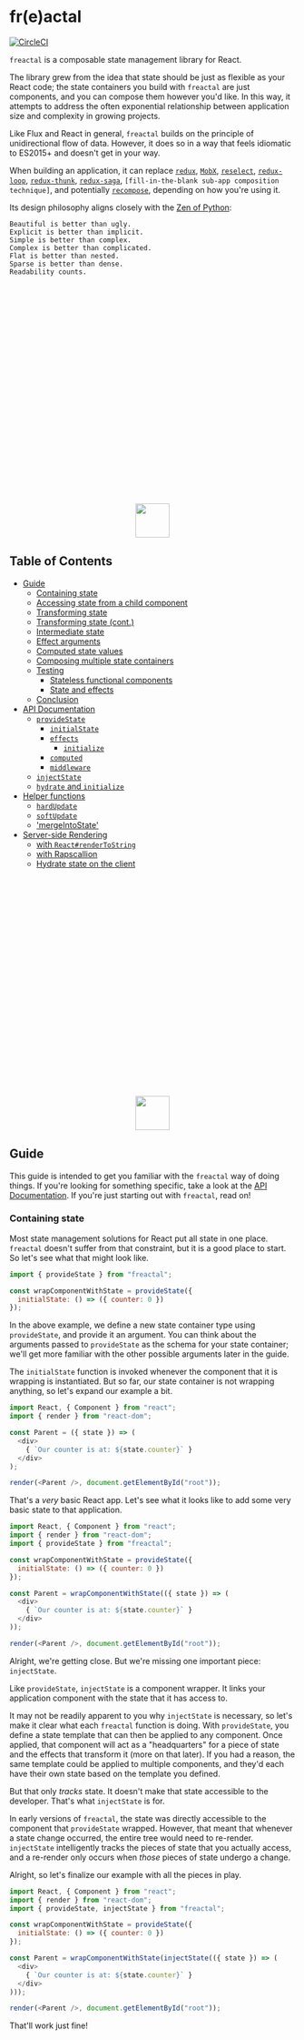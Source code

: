 # fr(e)actal

[![CircleCI](https://circleci.com/gh/FormidableLabs/freactal.svg?style=svg)](https://circleci.com/gh/FormidableLabs/freactal)

`freactal` is a composable state management library for React.

The library grew from the idea that state should be just as flexible as your React code; the state containers you build with `freactal` are just components, and you can compose them however you'd like.  In this way, it attempts to address the often exponential relationship between application size and complexity in growing projects.

Like Flux and React in general, `freactal` builds on the principle of unidirectional flow of data.  However, it does so in a way that feels idiomatic to ES2015+ and doesn't get in your way.

When building an application, it can replace [`redux`](https://redux.js.org), [`MobX`](https://mobx.js.org), [`reselect`](https://github.com/reactjs/reselect), [`redux-loop`](https://github.com/redux-loop/redux-loop), [`redux-thunk`](https://github.com/gaearon/redux-thunk), [`redux-saga`](https://github.com/redux-saga/redux-saga), `[fill-in-the-blank sub-app composition technique]`, and potentially [`recompose`](https://github.com/acdlite/recompose), depending on how you're using it.

Its design philosophy aligns closely with the [Zen of Python](https://www.python.org/dev/peps/pep-0020/):

```
Beautiful is better than ugly.
Explicit is better than implicit.
Simple is better than complex.
Complex is better than complicated.
Flat is better than nested.
Sparse is better than dense.
Readability counts.
```

<a href="#table-of-contents"><p align="center" style="margin-top: 400px"><img src="https://cloud.githubusercontent.com/assets/5016978/24835268/f983b58e-1cb1-11e7-8885-6c029cbbd224.png" height="60" width="60" /></p></a>


## Table of Contents

- [Guide](#guide)
  - [Containing state](#containing-state)
  - [Accessing state from a child component](#accessing-state-from-a-child-component)
  - [Transforming state](#transforming-state)
  - [Transforming state (cont.)](#transforming-state-cont)
  - [Intermediate state](#intermediate-state)
  - [Effect arguments](#effect-arguments)
  - [Computed state values](#computed-state-values)
  - [Composing multiple state containers](#composing-multiple-state-containers)
  - [Testing](#testing)
    - [Stateless functional components](#stateless-functional-components)
    - [State and effects](#state-and-effects)
  - [Conclusion](#conclusion)
- [API Documentation](#api-documentation)
  - [`provideState`](#providestate)
    - [`initialState`](#initialstate)
    - [`effects`](#effects)
      - [`initialize`](#initialize)
    - [`computed`](#computed)
    - [`middleware`](#middleware)
  - [`injectState`](#injectstate)
  - [`hydrate` and `initialize`](#hydrate-and-initialize)
- [Helper functions](#helper-functions)
  - [`hardUpdate`](#hardupdate)
  - [`softUpdate`](#softupdate)
  - ['mergeIntoState'](#mergeintostate)
- [Server-side Rendering](#server-side-rendering)
  - [with `React#renderToString`](#with-reactrendertostring)
  - [with Rapscallion](#with-rapscallion)
  - [Hydrate state on the client](#hydrate-state-on-the-client)


<a href="#table-of-contents"><p align="center" style="margin-top: 400px"><img src="https://cloud.githubusercontent.com/assets/5016978/24835268/f983b58e-1cb1-11e7-8885-6c029cbbd224.png" height="60" width="60" /></p></a>


## Guide

This guide is intended to get you familiar with the `freactal` way of doing things.  If you're looking for something specific, take a look at the [API Documentation](#api-documentation).  If you're just starting out with `freactal`, read on!


### Containing state

Most state management solutions for React put all state in one place.  `freactal` doesn't suffer from that constraint, but it is a good place to start.  So let's see what that might look like.

```javascript
import { provideState } from "freactal";

const wrapComponentWithState = provideState({
  initialState: () => ({ counter: 0 })
});
```

In the above example, we define a new state container type using `provideState`, and provide it an argument.  You can think about the arguments passed to `provideState` as the schema for your state container; we'll get more familiar with the other possible arguments later in the guide.

The `initialState` function is invoked whenever the component that it is wrapping is instantiated.  But so far, our state container is not wrapping anything, so let's expand our example a bit.

```javascript
import React, { Component } from "react";
import { render } from "react-dom";

const Parent = ({ state }) => (
  <div>
    { `Our counter is at: ${state.counter}` }
  </div>
);

render(<Parent />, document.getElementById("root"));
```

That's a _very_ basic React app.  Let's see what it looks like to add some very basic state to that application.

```javascript
import React, { Component } from "react";
import { render } from "react-dom";
import { provideState } from "freactal";

const wrapComponentWithState = provideState({
  initialState: () => ({ counter: 0 })
});

const Parent = wrapComponentWithState(({ state }) => (
  <div>
    { `Our counter is at: ${state.counter}` }
  </div>
));

render(<Parent />, document.getElementById("root"));
```

Alright, we're getting close.  But we're missing one important piece: `injectState`.

Like `provideState`, `injectState` is a component wrapper.  It links your application component with the state that it has access to.

It may not be readily apparent to you why `injectState` is necessary, so let's make it clear what each `freactal` function is doing.  With `provideState`, you define a state template that can then be applied to any component.  Once applied, that component will act as a "headquarters" for a piece of state and the effects that transform it (more on that later).  If you had a reason, the same template could be applied to multiple components, and they'd each have their own state based on the template you defined.

But that only _tracks_ state.  It doesn't make that state accessible to the developer.  That's what `injectState` is for.

In early versions of `freactal`, the state was directly accessible to the component that `provideState` wrapped.  However, that meant that whenever a state change occurred, the entire tree would need to re-render.  `injectState` intelligently tracks the pieces of state that you actually access, and a re-render only occurs when _those_ pieces of state undergo a change.

Alright, so let's finalize our example with all the pieces in play.

```javascript
import React, { Component } from "react";
import { render } from "react-dom";
import { provideState, injectState } from "freactal";

const wrapComponentWithState = provideState({
  initialState: () => ({ counter: 0 })
});

const Parent = wrapComponentWithState(injectState(({ state }) => (
  <div>
    { `Our counter is at: ${state.counter}` }
  </div>
)));

render(<Parent />, document.getElementById("root"));
```

That'll work just fine!


<a href="#table-of-contents"><p align="center" style="margin-top: 400px"><img src="https://cloud.githubusercontent.com/assets/5016978/24835268/f983b58e-1cb1-11e7-8885-6c029cbbd224.png" height="60" width="60" /></p></a>


### Accessing state from a child component

As was mentioned above, the `provideState`-wrapped component isn't really the one that provides access to state.  That's `injectState`'s job.  So what would stop you from injecting state into a child component that isn't containing state itself?  The answer is nothing!

Let's modify the example so that we're injecting state into a child component.

```javascript
import React, { Component } from "react";
import { render } from "react-dom";
import { provideState, injectState } from "freactal";


const Child = injectState(({ state }) => (
  <div>
    { `Our counter is at: ${state.counter}` }
  </div>
));

const wrapComponentWithState = provideState({
  initialState: () => ({ counter: 0 })
});

const Parent = wrapComponentWithState(({ state }) => (
  <Child />
));


render(<Parent />, document.getElementById("root"));
```

Let's review what's going on here.

1. Using `provideState`, we define a state-container template intended to store a single piece of state: the `counter`.
2. That template is applied to the `Parent` component.
3. When the `Parent` is rendered, we see that it references a `Child` component.
4. That `Child` component is wrapped with `injectState`.
5. Because `Child` is contained within the subtree where `Parent` is the root node, it has access to the `Parent` component's state.

We could insert another component at the end, and `injectState` into the `GrandChild` component, and it would work the same.


<a href="#table-of-contents"><p align="center" style="margin-top: 400px"><img src="https://cloud.githubusercontent.com/assets/5016978/24835268/f983b58e-1cb1-11e7-8885-6c029cbbd224.png" height="60" width="60" /></p></a>


### Transforming state

Alright, so we know how to setup state containers, give them an initial state, and consume that state from child components.  But all of this is not very useful if state is never updated.  That's where effects come in.

Effects are the one and only way to change `freactal` state in your application.  These effects are defined as part of your state container template when calling `provideState`, and they can be invoked from anywhere that state has been injected (with `injectState`).

Let's take a look at that first part.

```javascript
const wrapComponentWithState = provideState({
  initialState: () => ({ counter: 0 }),
  effects: {
    addOne: () => state => Object.assign({}, state, { counter: state.counter + 1 })
  }
});
```

You might be wondering why we have that extra `() =>` right before `state =>` in the `addOne` definition.  That'll be explained in the next section - for now, let's look at all the other pieces.

In the above example, we've defined an effect that, when invoked, will update the `counter` in our state container by adding `1`.

Since updating an element of state based on previous state (and potentially new information) is something you'll be doing often, `freactal` [provides a shorthand](#softupdate) to make this a bit more readable:

```javascript
const wrapComponentWithState = provideState({
  initialState: () => ({ counter: 0 }),
  effects: {
    addOne: softUpdate(state => ({ counter: state.counter + 1 }))
  }
});
```

Now let's look at how you might trigger this effect:

```javascript
const Child = injectState(({ state, effects }) => (
  <div>
    { `Our counter is at: ${state.counter}` }
    <button onClick={effects.addOne}>Add one</button>
  </div>
));
```

Wherever your `<Child />` is in your application, the state and effects it references will be accessible, so long as the state container is somewhere further up in the tree.

<a href="#table-of-contents"><p align="center" style="margin-top: 400px"><img src="https://cloud.githubusercontent.com/assets/5016978/24835268/f983b58e-1cb1-11e7-8885-6c029cbbd224.png" height="60" width="60" /></p></a>


### Transforming state (cont.)

If you've used Redux, effects are roughly comparable to an action-reducer pair, with a couple of important differences.

The first of those differences relates to asychronicity.  Under the hood, `freactal` relies heavily on `Promise`s to schedule state updates.  In fact, the following effects are all functionally equivalent:

```javascript
addOne: () => state => Object.assign({}, state, { counter: state.counter + 1 })
/* vs */
addOne: () => Promise.resolve(state => Object.assign({}, state, { counter: state.counter + 1 }))
/* vs */
addOne: () => new Promise(resolve => resolve(state => Object.assign({}, state, { counter: state.counter + 1 })))
```

To put it explicitly, the value you provide for each key in your `effects` object is:

1. A function that takes in some arguments (we'll cover those shortly) and returns...
2. A promise that resolves to...
3. A function that takes in state and returns...
4. The updated state.

Step 2 can optionally be omitted, since `freactal` wraps these values in `Promise.resolve`.

For most developers, this pattern is probably the least familiar of those that `freactal` relies upon.  But it allows for some powerful and expressive state transitions with basically no boilerplate.

For example, any number of things can occur between the time that an effect is invoked and the time that the state is updated.  These "things" might include doing calculations, or talking to an API, or integrating with some other JS library.

So, you might define the following effect:

```javascript
updatePosts: () => fetch("/api/posts")
  .then(result => result.json())
  .then(({ posts }) => state => Object.assign({}, state, { posts }))
```

In other words, any action that your application might take, that ultimately _could_ result in a state change can be simply expressed as an effect.  Not only that, but this pattern also allows for effects and UI components to be tested with clean separation.

And, perhaps most importantly, this pattern allows for intermediate state.


<a href="#table-of-contents"><p align="center" style="margin-top: 400px"><img src="https://cloud.githubusercontent.com/assets/5016978/24835268/f983b58e-1cb1-11e7-8885-6c029cbbd224.png" height="60" width="60" /></p></a>


### Intermediate state

So far, we haven't see any arguments to the first, outer-most function in our effect definitions.  In simple scenarios, this outer-function may seem unnecessary, as in the illustration above.

But what about cases where you want state to be updated part-way through an operation?  You _could_ put all this logic in your UI code, and invoke effects from there multiple times.  But that's not ideal for a number of reasons:

1. A single effect might be invoked from multiple places in your application.
2. The code that influences how state might be transformed is now living in multiple places.
3. It is much harder to test.

Fundamentally, the problem is that this pattern violates the principle of separation of concerns.

So, what's the alternative?

Well, we've already defined an effect as a function that, when invoked, will resolve to another function that transforms state.  Why couldn't we re-use this pattern to represent this "part-way" (or intermediate) state?  The answer is: nothing is stopping us!

The first argument passed to an effect in the outer function is the same `effects` object that is exposed to components where state has been injected.  And these effects can be invoked in the same way.  Even more importantly, because effects always resolve to a `Promise`, we can wait for an intermediate state transition to complete before continuing with our original state transition.

That might be a lot to take in, so let's look at an example:

```javascript
const wrapComponentWithState = provideState({
  initialState: () => ({
    posts: null,
    postsPending: false
  }),
  effects: {
    setPostsPending: softUpdate((state, postsPending) => ({ postsPending })),
    getPosts: effects => effects.setPostsPending(true)
      .then(() => fetch("/api/posts"))
      .then(result => result.json())
      .then(({ posts }) => effects.setPostsPending(false).then(() => posts))
      .then(posts => state => Object.assign({}, state, { posts }))
  }
});
```

There's a lot going on there, so let's go through it piece by piece.

- The initial state is set with two keys, `posts` and `postsPending`.
  + `posts` will eventually contain an array of blog posts or something like that.
  + `postsPending` is a flag that, when `true`, indicates that we are currently fetching the `posts`.
- Two `effects` are defined.
  + `setPostsPending` sets the `postsPending` flag to either `true` or `false`.
  + `getPosts` does a number of things:
    * It invokes `setPostsPending`, setting the pending flag to `true`.
    * It waits for the `setPostsPending` effect to complete before continuing.
    * It fetches some data from an API.
    * It parses that data into JSON.
    * It invokes `setPostsPending` with a value of `false`, and waits for it to complete.
    * It resolves to a function that updates the `posts` state value.

In the above example, `setPostsPending` has a synchronous-like behavior - it immediately resolves to a state update function.  But it could just as easily do something asynchronous, like make an AJAX call or interact with the IndexedDB API.

And because all of this is just `Promise` composition, you can put together helper functions that give consistency to intermediate state updates.  Here's an example:

```javascript
const wrapWithPending = (pendingKey, cb) => effects  =>
  effects.setFlag(pendingKey, true)
    .then(cb)
    .then(value => effects.setFlag(pendingKey, false).then(() => value));
```

Which could be consumed like so:

```javascript
const wrapComponentWithState = provideState({
  initialState: () => ({
    posts: null,
    postsPending: false
  }),
  effects: {
    setFlag: softUpdate((state, key, value) => ({ [key]: value })),
    getPosts: wrapWithPending("postsPending", () => fetch("/api/posts")
      .then(result => result.json())
      .then(({ posts }) => state => Object.assign({}, state, { posts }))
    )
  }
});
```


<a href="#table-of-contents"><p align="center" style="margin-top: 400px"><img src="https://cloud.githubusercontent.com/assets/5016978/24835268/f983b58e-1cb1-11e7-8885-6c029cbbd224.png" height="60" width="60" /></p></a>


### Effect arguments

But what if you want to update state with some value that you captured from the user?  In Redux parlance: what about action payloads?

If you were looking closely, you may have noticed we already did something like that when we invoked `setPostsPending`.

Whether you are invoking an effect from your UI code or from another effect, you can pass arguments directly with the invocation.  Those arguments will show up after the `effects` argument in your effect definition.

Here's an example:

```javascript
const wrapComponentWithState = provideState({
  initialState: () => ({ thing: "val" }),
  effects: {
    setThing: (effects, newVal) => state => Object.assign({}, state, { thing: newVal })
  }
});
```

And it could invoked from your component like so:

```javascript
const Child = injectState(({ state, effects }) => {
  const onClick = () => effects.setThing("new val");
  return (
    <div>
      { `Our "thing" value is: ${state.thing}` }
      <button onClick={onClick}>Click here to change the thing!</button>
    </div>
  );
});
```


<a href="#table-of-contents"><p align="center" style="margin-top: 400px"><img src="https://cloud.githubusercontent.com/assets/5016978/24835268/f983b58e-1cb1-11e7-8885-6c029cbbd224.png" height="60" width="60" /></p></a>


### Computed state values

As an application grows, it becomes increasingly important to have effective organizational tools.  This is especially true for how you store and transform data.

Consider the following state container:

```javascript
const wrapComponentWithState = provideState({
  initialState: () => ({
    givenName: "Walter",
    familyName: "Harriman"
  }),
  effects: {
    setGivenName: softUpdate((state, val) => ({ givenName: val })),
    setFamilyName: softUpdate((state, val) => ({ familyName: val }))
  }
});
```

Let's say that we're implementing a component and we want to display the user's full name.  We might write that component like this:

```javascript
const WelcomeMessage = injectState(({ state }) => {
  const fullName = `${state.givenName} ${state.familyName}`;
  return (
    <div>
      {`Hi, ${fullName}, and welcome!`}
    </div>
  );
});
```

That seems like a pretty reasonable piece of code.  But, even for a small piece of data like a full name, things can get more complex as the application grows.

What if we're displaying that full name in multiple components?  Should we compute it in all those places, or maybe inject state further up the tree and pass it down as a prop?  That can get messy to the point where you're passing down dozens of props.

What if the user is in a non-English locale, where they may not place given names before family names?  We would have to remember to do that everywhere.

And what if we want to derive another value off of the generated `fullName` value?  What about multiple derived values, derived from other derived values?  What if we're not dealing with names, but more complex data structures instead?

`freactal`'s answer to this is computed values.

You've probably run into something like this before.  Vue.js has computed properties.  MobX has computed values.  Redux outsources this concern to libraries like `reselect`.  Ultimately, they all serve the same function: exposing compound values to the UI based on simple state values.

Here's how you define computed values in `freactal`, throwing in some of the added complexities we mentioned:

```javascript
const wrapComponentWithState = provideState({
  initialState: () => ({
    givenName: "Walter",
    familyName: "Harriman",
    locale: "en-us"
  }),
  effects: {
    setGivenName: softUpdate((state, val) => ({ givenName: val })),
    setFamilyName: softUpdate((state, val) => ({ familyName: val }))
  },
  computed: {
    fullName: ({ givenName, familyName, locale }) => startsWith(locale, "en") ?
      `${givenName} ${familyName}` :
      `${familyName} ${givenName}`,
    greeting: ({ fullName, locale }) => startsWith(locale, "en") ?
      `Hi, ${fullName}, and welcome!` :
      `Helló ${fullName}, és szívesen!`
  }
});
```

_**Note:** This is not a replacement for a proper internationalization solution like `react-intl`, and is for illustration purposes only._

Here we see two computed values, `fullName` and `greeting`.  They both rely on the `locale` state value, and `greeting` actually relies upon `fullName`, whereas `fullName` relies on the given and family names.

How might that be consumed?

```javascript
const WelcomeMessage = injectState(({ state }) => (
  <div>
    {state.greeting}
  </div>
));
```

In another component, we might want to just use the `fullName` value:

```javascript
const Elsewhere = injectState(({ state }) => (
  <div>
    {`Are you sure you want to do that, ${state.fullName}?`}
  </div>
));
```

Hopefully you can see that this can be a powerful tool to help you keep your code organized and readable.

Here are a handful of other things that will be nice for you to know.

- Computed values are generated _lazily_.  This means that if the `greeting` value above is never accessed, it will never be computed.
- Computed values are _cached_.  Once a computed value is calculated once, a second state retrieval will return the cached value.
- Cached values are _invalidated_ when dependencies change.  If you were to trigger the `setGivenName` effect with a new name, the `fullName` and `greeting` values would be recomputed as soon as React re-rendered the UI.

That's all you need to know to use computed values effectively!


<a href="#table-of-contents"><p align="center" style="margin-top: 400px"><img src="https://cloud.githubusercontent.com/assets/5016978/24835268/f983b58e-1cb1-11e7-8885-6c029cbbd224.png" height="60" width="60" /></p></a>


### Composing multiple state containers

We started this guide by noting that, while most React state libraries contain state in a single place, `freactal` approaches things differently.

Before we dive into how that works, let's briefly consider some of the issues that arise with the centralized approach to state management:

- Oftentimes, it is hard to know how to organize state-related code.  Definitions for events or actions live separately from the UI that triggers them, which lives separately from functions that reduce those events into state, which also live separately from code that transforms state into more complex values.
- While React components are re-usable ([see](http://www.material-ui.com/) [component](http://elemental-ui.com/) [libraries](https://github.com/brillout/awesome-react-components)), complex stateful components are a hard nut to crack.  There's this fuzzy line when addressing complexity in your own code that, when crossed, means you should be using a state library vs React's own `setState`.  But how do you make that work DRY across applications and team boundaries?
- Sometimes you might want to compose full SPAs together in various ways, but if they need to interact on the page or share state in some way, how do you go about accomplishing this?  The results here are almost universally ad-hoc.
- It is an often arduous process when it comes time to refactor your application and move state-dependant components into different parts of your application.  Wiring everything up can be tedious as hell.

These are constraints that `freactal` aims to address.  Let's take a look at a minimal example:

```javascript
const Child = injectState(({ state }) => (
  <div>
    This is the Child.
    {state.fromParent}
    {state.fromGrandParent}
  </div>
));

const Parent = provideState({
  initialState: () => ({ fromParent: "ParentValue" })
})(() => (
  <div>
    This is the Parent.
    <Child />
  </div>
));

const GrandParent = provideState({
  initialState: () => ({ fromGrandParent: "GrandParentValue" })
})(() => (
  <div>
    This is the GrandParent.
    <Parent />
  </div>
));
```

Its important to notice here that `Child` was able to access state values from both its `Parent` and its `GrandParent`.  All state keys will be accessible from the `Child`, unless there is a key conflict between `Parent` and `GrandParent` (in which case `Parent` "wins").

This pattern allows you to co-locate your code by feature, rather than by function.  In other words, if you're rolling out a new feature for your application, all of that new code - UI, state, effects, etc - can go in one place, rather than scattered across your code-base.

Because of this, refactoring becomes easier.  Want to move a component to a different part of your application?  Just move the directory and update the import from the parents.  What if this component accesses parent state?  If that parent is still an anscestor, you don't have to change a thing.  If it's not, moving that state to a more appropriate place should be part of the refactor anyway.

But one word of warning: accessing parent state can be powerful, and very useful, but it also necessarily couples the child state to the parent state.  While the coupling is a "loose" coupling, it still may introduce complexity that should be carefully thought-out.

One more thing.

Child effects can also trigger parent effects.  Let's say your UX team has indicated that, whenever an API call is in flight, a global spinner should be shown.  But maybe the data is only needed in certain parts of the application.  In this scenario, you could define `beginApiCall` and `completeApiCall` effects that track how many API calls are active.  If above `0`, you show a spinner.  These effects can be accessed by call-specific effects further down in the state hierarchy, like so:

```javascript
const Child = injectState(({ state, effects }) => (
  <div>
    This is the Child.
    {state.fromParent}
    {state.fromGrandParent}
    <button
      onClick={() => effects.changeBothStates("newValue")}
    >
      Click me!
    </button>
  </div>
));

const Parent = provideState({
  initialState: () => ({ fromParent: "ParentValue" }),
  effects: {
    changeParentState: (effects, fromParent) => state =>
      Object.assign({}, state, { fromParent }),
    changeBothStates: (effects, value) =>
      effects.changeGrandParentState(value).then(state =>
        Object.assign({}, state, { fromParent: value })
      )
  }
})(() => (
  <div>
    This is the Parent.
    <Child />
  </div>
));

const GrandParent = provideState({
  initialState: () => ({ fromGrandParent: "GrandParentValue" }),
  effects: {
    changeGrandParentState: (effects, fromGrandParent) => state =>
      Object.assign({}, state, { fromGrandParent })
  }
})(() => (
  <div>
    This is the GrandParent.
    <Parent />
  </div>
));
```


## Testing

Before wrapping up, let's take a look at one additional benefit that `freactal` brings to the table: the ease of test-writing.

If you hadn't noticed already, all of the examples we've looked at in this guide have relied upon [stateless functional components](https://hackernoon.com/react-stateless-functional-components-nine-wins-you-might-have-overlooked-997b0d933dbc).  This is no coincidence - from the beginning, a primary goal of `freactal` was to encapsulate _all_ state in `freactal` state containers.  That means you shouldn't need to use React's `setState` at all.

**Here's the bottom line:** because _all_ state can be contained within `freactal` state containers, the rest of your application components can be ["dumb components"](https://medium.com/@dan_abramov/smart-and-dumb-components-7ca2f9a7c7d0).

This approach allows you to test your state and your components completely independent from one another.

Let's take a look at a simplified example from above, and then dive into how you might test this application.  For the purposes of this example, I assume you're using Mocha, Chai, Sinon, sinon-chai, and Enzyme.

First, our application code:

```javascript
/*** app.js ***/

import { wrapComponentWithState } from "./state";


export const App = ({ state, effects }) => {
  const { givenName, familyName, fullName, greeting } = state;
  const { setGivenName, setFamilyName } = effects;

  const onChangeGiven = ev => setGivenName(ev.target.value);
  const onChangeFamily = ev => setFamilyName(ev.target.value);

  return (
    <div>
      <div id="greeting">
        { greeting }
      </div>
      <div>
        <label for="given">Enter your given name</label>
        <input id="given" onChange={onChangeGiven} value={givenName}/>
        <label for="family">Enter your family name</label>
        <input id="family" onChange={onChangeFamily} value={familyName}/>
      </div>
    </div>
  );
};

/* Notice that we're exporting both the unwrapped and the state-wrapped component... */
export default wrapComponentWithState(App);
```

And then our state template:

```javascript
/*** state.js ***/

import { provideState, softUpdate } from "freactal";

export const wrapComponentWithState = provideState({
  initialState: () => ({
    givenName: "Walter",
    familyName: "Harriman"
  }),
  effects: {
    setGivenName: softUpdate((state, val) => ({ givenName: val })),
    setFamilyName: softUpdate((state, val) => ({ familyName: val }))
  },
  computed: {
    fullName: ({ givenName, familyName }) => `${givenName} ${familyName}`,
    greeting: ({ fullName }) => `Hi, ${fullName}, and welcome!`
  }
});
```

Next, let's add a few tests!


### Stateless functional components

Remember, our goal here is to test state and UI in isolation.  Read through the following example to see how you might make assertions about 1) data-driven UI content, and 2) the ways in which your UI might trigger an effect.

```javascript
/*** app.spec.js ***/

import { mount } from "enzyme";
// Make sure to import the _unwrapped_ component here!
import { App } from "./app";


// We'll be re-using these values, so let's put it here for convenience.
const state = {
  givenName: "Charlie",
  familyName: "In-the-box",
  fullName: "Charlie In-the-box",
  greeting: "Howdy there, kid!"
};

describe("my app", () => {
  it("displays a greeting to the user", () => {
    // This test should be easy - all we have to do is ensure that
    // the string that is passed in is displayed correctly!

    // We're not doing anything with effects here, so let's not bother
    // setting them for now...
    const effects = {};

    // First, we mount the component, providing the expected state and effects.
    const el = mount(<App state={state} effects={effects}/>);

    // And then we can make assertions on the output.
    expect(el.find("#greeting").text()).to.equal("Howdy there, kid!");
  });

  it("accepts changes to the given name", () => {
    // Next we're testing the conditions under which our component might
    // interact with the provided effects.
    const effects = {
      setGivenName: sinon.spy(),
      setFamilyName: sinon.spy()
    };

    const el = mount(<App state={state} effects={effects}/>);

    // Using `sinon-chai`, we can make readable assertions about whether
    // a spy function has been called.  We don't expect our effect to
    // be invoked when the component mounts, so let's make that assertion
    // here.
    expect(effects.setGivenName).not.to.have.been.called;
    // Next, we can simulate a input-box value change.
    el.find("input.given").simulate("change", {
      target: { value: "Eric" }
    });
    // And finally, we can assert that the effect - or, rather, the Sinon
    // spy that is standing in for the effect - was invoked with the expected
    // value.
    expect(effects.setGivenName).to.have.been.calledWith("Eric");
  });
});
```

That takes care of your SFCs.  This should really be no different than how you might have been testing your presentational components in the past, except that with `freactal`, this is the _only_ sort of testing you need to do for your React components.


### State and effects

Next up is state.  As you read through the example below, take note that we can make assertions about the initial state and any expected transformations to that state without involving a React component or rendering to the DOM.

```javascript
/*** state.spec.js ***/

import { wrapComponentWithState } from "./state";

describe("state container", () => {
  it("supports fullName", () => {
    // Normally, you'd pass a component as the first argument to your
    // state template.  However, if you pass no argument to the state
    // template, you'll get back a test instance that you can extract
    // `state` and `effects` from.  Just don't try to render the thing!
    const { effects, getState } = wrapComponentWithState();

    expect(getState().fullName).to.equal("Walter Harriman");

    // Since effects return a Promise, we're going to make it easy
    // on ourselves and wrap all of our assertions from this point on
    // inside a Promise.
    return Promise.resolve()
      // When a Promise is provided as the return value to a Promise's
      // `.then` callback, the outer Promise awaits the inner before
      // any subsequent callbacks are fired.
      .then(() => effects.setGivenName("Alfred"))
      // Now that `givenName` has been set to "Alfred", we can make an
      // assertion...
      .then(() => expect(getState().fullName).to.equal("Alfred Harriman"))
      // Then we can do the same for the family name...
      .then(() => effects.setFamilyName("Hitchcock"))
      // And make one final assertion.
      .then(() => expect(getState().fullName).to.equal("Alfred Hitchcock"));
  });

  // You could write similar assertions here
  it("supports a greeting");
});
```

That's it for testing!


<a href="#table-of-contents"><p align="center" style="margin-top: 400px"><img src="https://cloud.githubusercontent.com/assets/5016978/24835268/f983b58e-1cb1-11e7-8885-6c029cbbd224.png" height="60" width="60" /></p></a>


### Conclusion

We hope that you found this guide to be helpful!

If you find that a piece is missing that would've helped you understand `freactal`, please feel free to [open an issue](https://github.com/FormidableLabs/freactal/issues/new).  For help working through a problem, [reach out on Twitter](http://twitter.com/divmain), open an issue, or ping us on [Gitter](https://gitter.im/FormidableLabs/freactal).

You can also read through the API docs below!


<a href="#table-of-contents"><p align="center" style="margin-top: 400px"><img src="https://cloud.githubusercontent.com/assets/5016978/24835268/f983b58e-1cb1-11e7-8885-6c029cbbd224.png" height="60" width="60" /></p></a>


## API Documentation

### `provideState`

This is used to define a state container, which in turn can wrap one of your application components.

```javascript
const StatefulComponent = provideState({/* options */})(StatelessComponent);
```

The `options` argument is an object with one or more of the following keys: `initialState`, `effects`, `initialize`, and `computed`.


#### `initialState`

A function defining the state of your state container when it is first initialized.

This function is invoked both on the server during a server-side render and on the client.  However, you might employ environment detection in order to yield divergent results.

```javascript
provideState({
  initialState: () => ({
    a: "value will",
    b: "set here"
  })
})
```


#### `effects`

Effects are the mechanism by which state is updated.

The `effects` value should be an object, where the keys are function names (that you will later) and the values are functions.

Each effect will be provided one or more arguments: an `effects` reference (see note below), and any arguments that are passed to the function when they're invoked in application code.

The return value is either 1) a function that takes in old state and returns new state or, 2) a Promise that resolves to #1.

This may seem opaque, so please refer to the [guide](#effect-arguments) for information on how to use them effectively.

```javascript
provideState({
  effects: {
    doThing: (effects, argA) =>
      Promise.resolve(state => Object.assign({}, state, { val: argA }))
  }
});
```

**NOTE:** The `effects` object that is passed to each effect is _not_ the same as the outer effects object that you define here.  Instead, that object is a composition of the hierarchy of stateful effects.


##### `initialize`

Each state container can define a special effect called `initialize`.  This effect will be implicitly invoked in two circumstances:

1. During SSR, each state container with an `initialize` effect will invoke it, and the rendering process will await the resolution of that effect before continuing with rendering.
2. When running in the browser, each state container with an `initialize` effect will invoke it when the container is mounted into the DOM.


#### `computed`

The `computed` object allows you to define compound state values that depend on basic state values or other computed values.

The value provided as the `computed` option should be an object where each key is the name by which the computed value will be referenced, and each value is a function taking in state and returning a computed value.

```javascript
provideState({
  initialState: () => ({
    a: "value will",
    b: "set here"
  }),
  computed: {
    aPlusB: ({ a, b }) => `${a} + ${b}`, // "value will + set here"
    typeOfAPlusB: ({ aPlusB }) => typeof aPlusB // "string"
  }
})
```

#### `middleware`

Middleware is defined per state container, not globally.  Each middleware function will be invoked in the order provided whenever a state change has occurred.

With middleware, you should be able to inject new state values, intercept effects before they begin, track when effects complete, and modify the way in which sub-components interact and respond to state containers further up the tree.

To write middleware effectively, you'll probably want to take a look at the Freactal's internal `buildContext` method.  Fortunately it is pretty straightforward.

The following is an example that will log out whenever an effect is invoked, the arguments it was provided, and when the effect completed:

```javascript
provideState({
  middleware: [
    freactalCxt => Object.assign({}, freactalCxt, {
      effects: Object.keys(freactalCxt.effects).reduce((memo, key) => {
        memo[key] = (...args) => {
          console.log("Effect started", key, args);
          return freactalCxt.effects[key](...args).then(result => {
            console.log("Effect completed", key);
            return result;
          })
        };
        return memo;
      }, {})
    })
  ]
})
```


### `injectState`

While `provideState` supplies the means by which you declare your state and its possible transitions, `injectState` is the means by which you access `state` and `effects` from your UI code.

By default, `injectState` will detect the keys that you access in your component, and will only force a re-render if those keys change in the upstream state container.

```javascript
const StatelessComponent = ({ state: { myValue } }) =>
  <div>{ myValue }</div>
const WithState = injectState(StatelessComponent);
```

In the above example, `StatelessComponent` would only be re-rendered a second time if `myValue` changed in the upstream state container.

However, it is possible to explicitly define which keys you want to "listen" to.  When using this form, the keys that you specify are injected into the wrapped component as props.

```javascript
const StatelessComponent = ({ myValue }) =>
  <div>{ myValue }</div>
const StatefulComponent = injectState(StatelessComponent, ["myValue", "otherValueToo"]);
```

In this example, `StatelessComponent` would re-render when `myValue` changed, but it would also re-render when `otherValueToo` changed, even though that value is not used in the component.


### `hydrate` and `initialize`

These functions are used to deeply initialize state in the SSR context and then re-hydrate that state on the client.  For more information about how to use these functions, see the below documentation on [Server-side Rendering](#server-side-rendering).


<a href="#table-of-contents"><p align="center" style="margin-top: 400px"><img src="https://cloud.githubusercontent.com/assets/5016978/24835268/f983b58e-1cb1-11e7-8885-6c029cbbd224.png" height="60" width="60" /></p></a>


## Helper functions

You may find the following functions handy, as a shorthand for common tasks.


### `hardUpdate`

This handy helper provides better ergonomics when defining an effect that updates state, regardless of the previous state.

It can be consumed like so:

```javascript
import { provideState, hardUpdate } from "freactal";
const wrapComponentWithState = provideState({
  // ...
  effects: {
    myEffect: hardUpdate({ setThisKey: "to this value..." })
  }
});
```

Which is equivalent to the following:

```javascript
import { provideState } from "freactal";
const wrapComponentWithState = provideState({
  // ...
  effects: {
    myEffect: () => state => Object.assign({}, state, { setThisKey: "to this value..." })
  }
});
```


### `softUpdate`

`softUpdate` is provides a shorthand for updating an element of state that _is_ dependant on the previous state.

It can be consumed like so:

```javascript
import { provideState, softUpdate } from "freactal";
const wrapComponentWithState = provideState({
  // ...
  effects: {
    myEffect: softUpdate(state => ({ counter: state.counter + 1 }))
  }
});
```

Which is equivalent to the following:

```javascript
import { provideState, softUpdate } from "freactal";
const wrapComponentWithState = provideState({
  // ...
  effects: {
    myEffect: () => state => Object.assign({}, state, { counter: state.counter + 1 })
  }
});
```

Any arguments that are passed to the invocation of your effect will also be passed to the function you provide to `softUpdate`.

I.e.

```javascript
effects: {
  updateCounterBy: (effects, addVal) => state => Object.assign({}, state, { counter: state.counter + addVal })
}
```

is equivalent to:

```javascript
effects: {
  myEffect: softUpdate((state, addVal) => ({ counter: state.counter + addVal }))
}
```


### `mergeIntoState`

Both `hardUpdate` and `softUpdate` are intended for synchronous updates only.  But writing out a state-update function for asynchronous effects can get tedious.  That's where `mergeIntoState` comes in.

```javascript
mergeIntoState(newData)
```

... is exactly equivalent to...

```javascript
state => Object.assign({}, state, newData)
```

Here's what it might look like in practice:

```javascript
export const getData = (effects, dataId) => fetch(`http://some.url/${dataId}`)
  .then(response => response.json())
  .then(body => mergeIntoState({ data: body.data }));
```


<a href="#table-of-contents"><p align="center" style="margin-top: 400px"><img src="https://cloud.githubusercontent.com/assets/5016978/24835268/f983b58e-1cb1-11e7-8885-6c029cbbd224.png" height="60" width="60" /></p></a>


## Server-side Rendering

Historically, server-side rendering of stateful React applications has involved many moving pieces.  `freactal` aims to simplify this area without sacrificing the power of its fractal architecture.

There are two parts to achieving SSR with `freactal`: state initialization on the server, and state hydration on the client.

Keep in mind that, if you have a state container whose state needs to be initialized in a particular way, you should take a look at the [`initialize`](#initialize) effect.

`freactal` supports both React's built-in `renderToString` method, as well as the newer [Rapscallion](https://github.com/FormidableLabs/rapscallion).

### with `React#renderToString`

On the server, you'll need to recursively initialize your state tree.  This is accomplished with the `initialize` function, provided by `freactal/server`.

```javascript
/* First, import renderToString and the initialize function. */
import { renderToString } from "react-dom/server";
import { initialize } from "freactal/server";

/*
  Within the context of your Node.js server route, pass the root component to
  the initialize function.
 */
initialize(<StatefulRootComponent rootProp="hello" />)
  /* This invocation will return a Promise that resolves to VDOM and state */
  .then(({ vdom, state }) => {
    /* Pass the VDOM to renderToString to get HTML out. */
    const appHTML = renderToString(vdom);
    /*
      Pass your application HTML and the application state (an object) to a
      function that inserts application HTML into <html> and <body> tags,
      serializes state, and inserts that state into an accessible part of
      the DOM.
    */
    const html = boilerplate(appHTML, state);
    /* Finally, send the full-page HTML to the client */
    return res.send(html).end();
  })
```

You can find a full `freactal` example, including a server and SSR [here](https://github.com/FormidableLabs/freactal/tree/master/example).


### with Rapscallion

The above method involves a partial render of your application (`initialize`), ultimately relying upon `React.renderToString` to transform the VDOM into an HTML string.  This is because `renderToString` is synchronous, and `freactal` is asynchronous by design.

Because Rapscallion is also asynchronous by design, there is even less ceremony involved.

```javascript
/* First, import Rapscallion's render and the captureState function. */
import { render } from "rapscallion";
import { captureState } from "freactal/server";

/*
  Within the context of your Node.js server route, invoke `captureState` with your root component.
 */
const { Captured, state } = captureState(<StatefulRootComponent rootProp="hello" />);

/* Pass the <Captured /> component to Rapscallion's renderer */
render(<Captured />)
  .toPromise()
  .then(appHTML => {
    /*
      At this point, the `state` object will be fully populated with your
      state tree's data.

      Pass your application HTML and state to a function that inserts
      application HTML into <html> and <body> tags, serializes state, and
      inserts that state into an accessible part of the DOM.
    */
    const html = boilerplate(appHTML, state);
    /* Finally, send the full-page HTML to the client */
    return res.send(html).end();
  });
```


### Hydrate state on the client

Using one of the above methods, you can capture your application state while server-side rendering and insert it into the resulting HTML.  The final piece of the SSR puzzle is re-hydrating your state containers inside the browser.

This is accomplished with `hydrate` in the context of your `initialState` function.

Assuming you've serialized the SSR state and exposed it as `window.__state__`, your root state container should look something like this:

```javascript
import { provideState, hydrate } from "freactal";

const IS_BROWSER = typeof window === "object";
const stateTemplate = provideState({
  initialState: () => IS_BROWSER ?
    hydrate(window.__state__) :
    { /* your typical state values */ },
  effects: { /* ... */ },
  computed: { /* ... */ }
});
```

In SSR, your `typical state values` will be provided as your initial state.  In the browser, the initial state will be read from `window.__state__`.

Assuming you've done this with your root state container, you can similarly re-hydrate nested state containers like so:

```javascript
import { provideState, hydrate } from "freactal";

const IS_BROWSER = typeof window === "object";
const stateTemplate = provideState({
  initialState: () => IS_BROWSER ?
    hydrate() :
    { /* your typical state values */ },
  effects: { /* ... */ },
  computed: { /* ... */ }
});
```

Note that there is no need to pass `window.__state__` to the `hydrate` function for nested state containers.


<a href="#table-of-contents"><p align="center" style="margin-top: 400px"><img src="https://cloud.githubusercontent.com/assets/5016978/24835268/f983b58e-1cb1-11e7-8885-6c029cbbd224.png" height="60" width="60" /></p></a>
